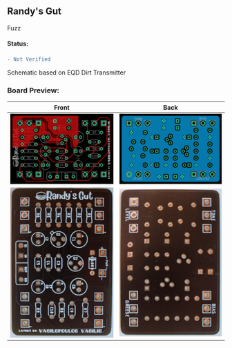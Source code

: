 ## Randy's Gut

Fuzz

#### Status:
```diff
- Not Verified
```

Schematic based on EQD Dirt Transmitter

### Board Preview: 

Front             |  Back
:-------------------------:|:-------------------------:
<img src="Randys_Gut_Front.png?raw=true">  |  <img src="Randys_Gut_Back.png?raw=true">
<img src="Randys_picf.jpg?raw=true">  |  <img src="Randys_picb.jpg?raw=true">